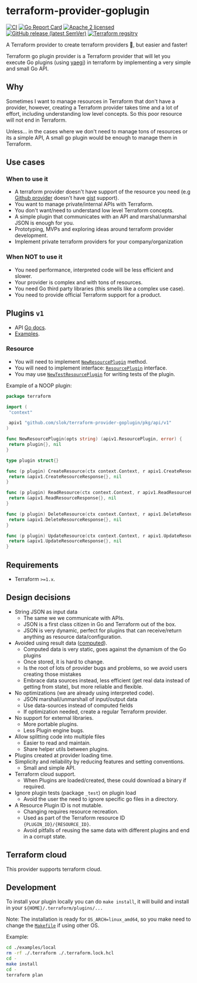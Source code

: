 # terraform-provider-goplugin

[![CI](https://github.com/slok/terraform-provider-goplugin/actions/workflows/ci.yml/badge.svg?branch=main)](https://github.com/slok/terraform-provider-goplugin/actions/workflows/ci.yml)
[![Go Report Card](https://goreportcard.com/badge/github.com/slok/terraform-provider-goplugin)](https://goreportcard.com/report/github.com/slok/terraform-provider-goplugin)
[![Apache 2 licensed](https://img.shields.io/badge/license-Apache2-blue.svg)](https://raw.githubusercontent.com/slok/terraform-provider-goplugin/master/LICENSE)
[![GitHub release (latest SemVer)](https://img.shields.io/github/v/release/slok/terraform-provider-goplugin)](https://github.com/slok/terraform-provider-goplugin/releases/latest)
[![Terraform regsitry](https://img.shields.io/badge/Terraform-Registry-color=green?logo=Terraform&style=flat&color=5C4EE5&logoColor=white)](https://registry.terraform.io/providers/slok/goplugin/latest/docs)

A Terraform provider to create terraform providers 🤯, but easier and faster!

Terraform go plugin provider is a Terraform provider that will let you execute Go plugins (using [yaegi]) in terraform by implementing a very simple and small Go API.

## Why

Sometimes I want to manage resources in Terraform that don't have a provider, however, creating a Terraform provider takes time and a lot of effort, including understanding low level concepts. So this poor resource will not end in Terraform.

Unless... in the cases where we don't need to manage tons of resources or its a simple API, A small go plugin would be enough to manage them in Terraform.

## Use cases

### When to use it

- A terraform provider doesn't have support of the resource you need (e.g [Github provider][gh-provider] doesn't have [gist] support).
- You want to manage private/internal APIs with Terraform.
- You don't want/need to understand low level Terraform concepts.
- A simple plugin that communicates with an API and marshal/unmarshal JSON is enough for you.
- Prototyping, MVPs and exploring ideas around terraform provider development.
- Implement private terraform providers for your company/organization

### When NOT to use it

- You need performance, interpreted code will be less efficient and slower.
- Your provider is complex and with tons of resources.
- You need Go third party libraries (this smells like a complex use case).
- You need to provide official Terraform support for a product.

## Plugins `v1`

- API [Go docs][godoc-v1].
- [Examples][examples].

### Resource

- You will need to implement [`NewResourcePlugin`][apiv1-factory-method-godoc] method.
- You will need to implement interface: [`ResourcePlugin`][apiv1-interface-godoc] interface.
- You may use [`NewTestResourcePlugin`][apiv1-testing-method-godoc] for writing tests of the plugin.

Example of a NOOP plugin:

```go
package terraform

import (
 "context"

 apiv1 "github.com/slok/terraform-provider-goplugin/pkg/api/v1"
)

func NewResourcePlugin(opts string) (apiv1.ResourcePlugin, error) {
 return plugin{}, nil
}

type plugin struct{}

func (p plugin) CreateResource(ctx context.Context, r apiv1.CreateResourceRequest) (*apiv1.CreateResourceResponse, error) {
 return &apiv1.CreateResourceResponse{}, nil
}

func (p plugin) ReadResource(ctx context.Context, r apiv1.ReadResourceRequest) (*apiv1.ReadResourceResponse, error) {
 return &apiv1.ReadResourceResponse{}, nil
}

func (p plugin) DeleteResource(ctx context.Context, r apiv1.DeleteResourceRequest) (*apiv1.DeleteResourceResponse, error) {
 return &apiv1.DeleteResourceResponse{}, nil
}

func (p plugin) UpdateResource(ctx context.Context, r apiv1.UpdateResourceRequest) (*apiv1.UpdateResourceResponse, error) {
 return &apiv1.UpdateResourceResponse{}, nil
}
```

## Requirements

- Terraform `>=1.x`.

## Design decisions

- String JSON as input data
  - The same we we communicate with APIs.
  - JSON is a first class citizen in Go and Terraform out of the box.
  - JSON is very dynamic, perfect for plugins that can receive/return anything as resource data/configuration.
- Avoided using result data ([computed]).
  - Computed data is very static, goes against the dynamism of the Go plugins
  - Once stored, it is hard to change.
  - Is the root of lots of provider bugs and problems, so we avoid users creating those mistakes
  - Embrace data sources instead, less efficient (get real data instead of getting from state), but more reliable and flexible.
- No optimizations (we are already using interpreted code).
  - JSON marshall/unmarshall of input/output data
  - Use data-sources instead of computed fields
  - If optimization needed, create a regular Terraform provider.
- No support for external libraries.
  - More portable plugins.
  - Less Plugin engine bugs.
- Allow splitting code into multiple files
  - Easier to read and maintain.
  - Share helper utils between plugins.
- Plugins created at provider loading time.
- Simplicity and reliability by reducing features and setting conventions.
  - Small and simple API.
- Terraform cloud support.
  - When Plugins are loaded/created, these could download a binary if required.
- Ignore plugin tests (package `_test`) on plugin load
  - Avoid the user the need to ignore specific go files in a directory.
- A Resource Plugin ID is not mutable.
  - Changing requires resource recreation.
  - Used as part of the Terraform resource ID `{PLUGIN_ID}/{RESOURCE_ID}`.
  - Avoid pitfalls of reusing the same data with different plugins and end in a corrupt state.

## Terraform cloud

This provider supports terraform cloud.

## Development

To install your plugin locally you can do `make install`, it will build and install in your `${HOME}/.terraform/plugins/...`

Note: The installation is ready for `OS_ARCH=linux_amd64`, so you make need to change the [`Makefile`](./Makefile) if using other OS.

Example:

```bash
cd ./examples/local
rm -rf ./.terraform ./.terraform.lock.hcl
cd -
make install
cd -
terraform plan
```

[yaegi]: https://github.com/traefik/yaegi
[gh-provider]: https://registry.terraform.io/providers/integrations/github/latest/docs
[gist]: https://gist.github.com/
[computed]: https://www.terraform.io/plugin/sdkv2/schemas/schema-behaviors#computed
[godoc-v1]: https://pkg.go.dev/github.com/slok/terraform-provider-goplugin/pkg/api/v1
[apiv1-factory-method-godoc]: https://pkg.go.dev/github.com/slok/terraform-provider-goplugin/pkg/api/v1#NewResourcePlugin
[apiv1-interface-godoc]: https://pkg.go.dev/github.com/slok/terraform-provider-goplugin/pkg/api/v1#ResourcePlugin
[apiv1-testing-method-godoc]: https://pkg.go.dev/github.com/slok/terraform-provider-goplugin/pkg/api/v1/testing
[examples]: https://github.com/slok/terraform-provider-goplugin/tree/main/examples
